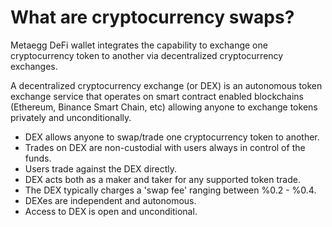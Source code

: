 # What are cryptocurrency swaps?

Metaegg DeFi wallet integrates the capability to exchange one cryptocurrency token to another via decentralized cryptocurrency exchanges.

A decentralized cryptocurrency exchange (or DEX) is an autonomous token exchange service that operates on smart contract enabled blockchains (Ethereum, Binance Smart Chain, etc) allowing anyone to exchange tokens privately and unconditionally.

- DEX allows anyone to swap/trade one cryptocurrency token to another.
- Trades on DEX are non-custodial with users always in control of the funds.
- Users trade against the DEX directly.
- DEX acts both as a maker and taker for any supported token trade.
- The DEX typically charges a 'swap fee' ranging between %0.2 - %0.4.
- DEXes are independent and autonomous.
- Access to DEX is open and unconditional.
